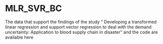# MLR_SVR_BC
The data that support the findings of the study " Developing a transformed linear regression and support vector regression to deal with the demand uncertainty: Application to blood supply chain in disaster" and the code are available here
